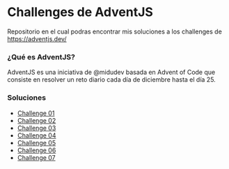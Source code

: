 # Challenges de AdventJS
Repositorio en el cual podras encontrar mis soluciones a los challenges de https://adventjs.dev/

<h3>¿Qué es AdventJS?</h3>
AdventJS es una iniciativa de @midudev basada en Advent of Code que consiste en resolver un reto diario cada día de diciembre hasta el día 25.

<h3>Soluciones</h3>
<ul>
  <li><a href="https://github.com/albanesimatias/Challenges-adventJS/blob/main/challenge01.md">Challenge 01</a></li>
  <li><a href="https://github.com/albanesimatias/Challenges-adventJS/blob/main/challenge02.md">Challenge 02</a></li>
  <li><a href="https://github.com/albanesimatias/Challenges-adventJS/blob/main/challenge03.md">Challenge 03</a></li>
  <li><a href="https://github.com/albanesimatias/Challenges-adventJS/blob/main/challenge04.md">Challenge 04</a></li>
  <li><a href="https://github.com/albanesimatias/Challenges-adventJS/blob/main/challenge05.md">Challenge 05</a></li>
  <li><a href="https://github.com/albanesimatias/Challenges-adventJS/blob/main/challenge06.md">Challenge 06</a></li>
  <li><a href="https://github.com/albanesimatias/Challenges-adventJS/blob/main/challenge07.md">Challenge 07</a></li>
</ul>

